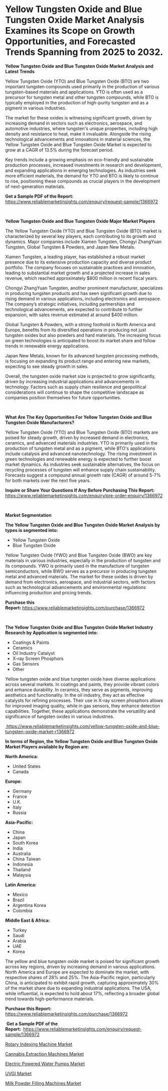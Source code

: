 <p><h1>Yellow Tungsten Oxide and Blue Tungsten Oxide Market Analysis Examines its Scope on Growth Opportunities, and Forecasted Trends Spanning from 2025 to 2032.</h1></p><p><strong>Yellow Tungsten Oxide and Blue Tungsten Oxide Market Analysis and Latest Trends</strong></p>
<p><p>Yellow Tungsten Oxide (YTO) and Blue Tungsten Oxide (BTO) are two important tungsten compounds used primarily in the production of various tungsten-based materials and applications. YTO is often used as a precursor for tungsten metal and other tungsten compounds, while BTO is typically employed in the production of high-purity tungsten and as a pigment in various industries.</p><p>The market for these oxides is witnessing significant growth, driven by increasing demand in sectors such as electronics, aerospace, and automotive industries, where tungsten's unique properties, including high density and resistance to heat, make it invaluable. Alongside the rising technological advancements and innovations in material sciences, the Yellow Tungsten Oxide and Blue Tungsten Oxide Market is expected to grow at a CAGR of 13.5% during the forecast period.</p><p>Key trends include a growing emphasis on eco-friendly and sustainable production processes, increased investments in research and development, and expanding applications in emerging technologies. As industries seek more efficient materials, the demand for YTO and BTO is likely to continue to rise, positioning these compounds as crucial players in the development of next-generation materials.</p></p>
<p><strong>Get a Sample PDF of the Report:&nbsp;</strong> <a href="https://www.reliablemarketinsights.com/enquiry/request-sample/1366972?utm_campaign=3024&utm_medium=2&utm_source=Github&utm_content=ia&utm_term=22032025&utm_id=yellow-tungsten-oxide-and-blue-tungsten-oxide">https://www.reliablemarketinsights.com/enquiry/request-sample/1366972</a></p>
<p>&nbsp;</p>
<p><strong>Yellow Tungsten Oxide and Blue Tungsten Oxide Major Market Players</strong></p>
<p><p>The Yellow Tungsten Oxide (YTO) and Blue Tungsten Oxide (BTO) market is characterized by several key players, each contributing to its growth and dynamics. Major companies include Xiamen Tungsten, Chongyi ZhangYuan Tungsten, Global Tungsten & Powders, and Japan New Metals. </p><p>Xiamen Tungsten, a leading player, has established a robust market presence due to its extensive production capacity and diverse product portfolio. The company focuses on sustainable practices and innovation, leading to substantial market growth and a projected increase in sales revenue, which reached approximately $800 million in recent fiscal years.</p><p>Chongyi ZhangYuan Tungsten, another prominent manufacturer, specializes in producing tungsten products and has seen significant growth due to rising demand in various applications, including electronics and aerospace. The company’s strategic initiatives, including partnerships and technological advancements, are expected to contribute to further expansion, with sales revenue estimated at around $400 million.</p><p>Global Tungsten & Powders, with a strong foothold in North America and Europe, benefits from its diversified operations in producing not just tungsten oxides but also powders and hard materials. The increasing focus on green technologies is anticipated to boost its market share and follow trends in renewable energy applications.</p><p>Japan New Metals, known for its advanced tungsten processing methods, is focusing on expanding its product range and entering new markets, expecting to see steady growth in sales. </p><p>Overall, the tungsten oxide market size is projected to grow significantly, driven by increasing industrial applications and advancements in technology. Factors such as supply chain resilience and geopolitical considerations will continue to shape the competitive landscape as companies position themselves for future opportunities.</p></p>
<p>&nbsp;</p>
<p><strong>What Are The Key Opportunities For Yellow Tungsten Oxide and Blue Tungsten Oxide Manufacturers?</strong></p>
<p><p>Yellow Tungsten Oxide (YTO) and Blue Tungsten Oxide (BTO) markets are poised for steady growth, driven by increased demand in electronics, ceramics, and advanced materials industries. YTO is primarily used in the production of tungsten metal and as a pigment, while BTO's applications include catalysis and advanced nanotechnology. The rising investment in green technologies and renewable energy is expected to further boost market dynamics. As industries seek sustainable alternatives, the focus on recycling processes of tungsten will enhance supply chain sustainability. Forecasts suggest a compound annual growth rate (CAGR) of around 5-7% for both markets over the next five years.</p></p>
<p><strong>Inquire or Share Your Questions If Any Before Purchasing This Report:</strong> <a href="https://www.reliablemarketinsights.com/enquiry/pre-order-enquiry/1366972?utm_campaign=3024&utm_medium=2&utm_source=Github&utm_content=ia&utm_term=22032025&utm_id=yellow-tungsten-oxide-and-blue-tungsten-oxide">https://www.reliablemarketinsights.com/enquiry/pre-order-enquiry/1366972</a></p>
<p>&nbsp;</p>
<p><strong>Market Segmentation</strong></p>
<p><strong>The Yellow Tungsten Oxide and Blue Tungsten Oxide Market Analysis by types is segmented into:</strong></p>
<p><ul><li>Yellow Tungsten Oxide</li><li>Blue Tungsten Oxide</li></ul></p>
<p><p>Yellow Tungsten Oxide (YWO) and Blue Tungsten Oxide (BWO) are key materials in various industries, especially in the production of tungsten and its compounds. YWO is primarily used in the manufacture of tungsten semiconductors, while BWO serves as a precursor in producing tungsten metal and advanced materials. The market for these oxides is driven by demand from electronics, aerospace, and industrial sectors, with factors such as technological advancements and environmental regulations influencing production and pricing trends.</p></p>
<p><strong>Purchase this Report:&nbsp;</strong><a href="https://www.reliablemarketinsights.com/purchase/1366972?utm_campaign=3024&utm_medium=2&utm_source=Github&utm_content=ia&utm_term=22032025&utm_id=yellow-tungsten-oxide-and-blue-tungsten-oxide">https://www.reliablemarketinsights.com/purchase/1366972</a></p>
<p>&nbsp;</p>
<p><strong>The Yellow Tungsten Oxide and Blue Tungsten Oxide Market Industry Research by Application is segmented into:</strong></p>
<p><ul><li>Coatings & Paints</li><li>Ceramics</li><li>Oil Industry Catalyst</li><li>X-ray Screen Phosphors</li><li>Gas Sensors</li><li>Other</li></ul></p>
<p><p>Yellow tungsten oxide and blue tungsten oxide have diverse applications across several markets. In coatings and paints, they provide vibrant colors and enhance durability. In ceramics, they serve as pigments, improving aesthetics and functionality. In the oil industry, they act as effective catalysts for refining processes. Their use in X-ray screen phosphors allows for improved imaging quality, while in gas sensors, they enhance detection capabilities. Together, these applications demonstrate the versatility and significance of tungsten oxides in various industries.</p></p>
<p><a href="https://www.reliablemarketinsights.com/yellow-tungsten-oxide-and-blue-tungsten-oxide-market-r1366972?utm_campaign=3024&utm_medium=2&utm_source=Github&utm_content=ia&utm_term=22032025&utm_id=yellow-tungsten-oxide-and-blue-tungsten-oxide">&nbsp;https://www.reliablemarketinsights.com/yellow-tungsten-oxide-and-blue-tungsten-oxide-market-r1366972</a></p>
<p><strong>In terms of Region, the Yellow Tungsten Oxide and Blue Tungsten Oxide Market Players available by Region are:</strong></p>
<p>
    <p> <strong> North America: </strong>
        <ul>
            <li>United States</li>
            <li>Canada</li>
        </ul>
        </p> 
    <p> <strong> Europe: </strong>
        <ul>
            <li>Germany</li>
            <li>France</li>
            <li>U.K.</li>
            <li>Italy</li>
            <li>Russia</li>
        </ul>
        </p> 
    <p> <strong> Asia-Pacific: </strong>
        <ul>
            <li>China</li>
            <li>Japan</li>
            <li>South Korea</li>
            <li>India</li>
            <li>Australia</li>
            <li>China Taiwan</li>
            <li>Indonesia</li>
            <li>Thailand</li>
            <li>Malaysia</li>
        </ul>
        </p> 
    <p> <strong> Latin America: </strong>
        <ul>
            <li>Mexico</li>
            <li>Brazil</li>
            <li>Argentina Korea</li>
            <li>Colombia</li>
        </ul>
        </p> 
    <p> <strong> Middle East & Africa: </strong>
        <ul>
            <li>Turkey</li>
            <li>Saudi</li>
            <li>Arabia</li>
            <li>UAE</li>
            <li>Korea</li>
        </ul>
    </p>
    </p>
<p><p>The yellow and blue tungsten oxide market is poised for significant growth across key regions, driven by increasing demand in various applications. North America and Europe are expected to dominate the market, with respective shares of 28% and 25%. The Asia-Pacific region, particularly China, is anticipated to exhibit rapid growth, capturing approximately 30% of the market share due to expanding industrial applications. The USA, while influential, is expected to hold about 17%, reflecting a broader global trend towards high-performance materials.</p></p>
<p><strong>Purchase this Report: </strong><a href="https://www.reliablemarketinsights.com/purchase/1366972?utm_campaign=3024&utm_medium=2&utm_source=Github&utm_content=ia&utm_term=22032025&utm_id=yellow-tungsten-oxide-and-blue-tungsten-oxide">https://www.reliablemarketinsights.com/purchase/1366972</a></p>
<p>&nbsp;<strong>Get a Sample PDF of the Report:&nbsp;&nbsp;</strong><a href="https://www.reliablemarketinsights.com/enquiry/request-sample/1366972?utm_campaign=3024&utm_medium=2&utm_source=Github&utm_content=ia&utm_term=22032025&utm_id=yellow-tungsten-oxide-and-blue-tungsten-oxide">https://www.reliablemarketinsights.com/enquiry/request-sample/1366972</a></p>
<p><strong></strong></p>
<p><p><a href="https://www.linkedin.com/pulse/rotary-indexing-machine-market-research-report-exploring-size-zfcwe?utm_campaign=3024&utm_medium=2&utm_source=Github&utm_content=ia&utm_term=22032025&utm_id=yellow-tungsten-oxide-and-blue-tungsten-oxide">Rotary Indexing Machine Market</a></p><p><a href="https://www.linkedin.com/pulse/cannabis-extraction-machines-market-trends-forecast-growth-sluae?utm_campaign=3024&utm_medium=2&utm_source=Github&utm_content=ia&utm_term=22032025&utm_id=yellow-tungsten-oxide-and-blue-tungsten-oxide">Cannabis Extraction Machines Market</a></p><p><a href="https://www.linkedin.com/pulse/global-electric-powered-water-pumps-market-scope-its-rapid-ki9fe?utm_campaign=3024&utm_medium=2&utm_source=Github&utm_content=ia&utm_term=22032025&utm_id=yellow-tungsten-oxide-and-blue-tungsten-oxide">Electric Powered Water Pumps Market</a></p><p><a href="https://www.linkedin.com/pulse/comprehend-uvgi-market-size-growing-cagr-86-comprehensive-cnjhe?utm_campaign=3024&utm_medium=2&utm_source=Github&utm_content=ia&utm_term=22032025&utm_id=yellow-tungsten-oxide-and-blue-tungsten-oxide">UVGI Market</a></p><p><a href="https://github.com/ivvrgibi/Market-Research-Report-List-1/blob/main/milk-powder-filling-machines-market.md?utm_campaign=3024&utm_medium=2&utm_source=Github&utm_content=ia&utm_term=22032025&utm_id=yellow-tungsten-oxide-and-blue-tungsten-oxide">Milk Powder Filling Machines Market</a></p></p>